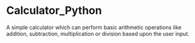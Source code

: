 # Calculator_Python
A simple calculator which can perform basic arithmetic operations like addition, subtraction, multiplication or division based upon the user input.
